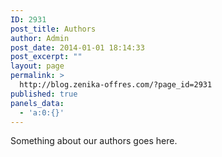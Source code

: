 ```yaml
---
ID: 2931
post_title: Authors
author: Admin
post_date: 2014-01-01 18:14:33
post_excerpt: ""
layout: page
permalink: >
  http://blog.zenika-offres.com/?page_id=2931
published: true
panels_data:
  - 'a:0:{}'
---
```

Something about our authors goes here.